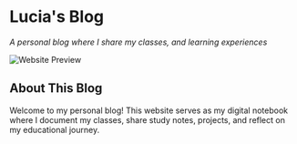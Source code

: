 # Lucia's Blog

*A personal blog where I share my classes, and learning experiences*

![Website Preview](https://raw.githubusercontent.com/lucialv/blog/refs/heads/main/resource/metaimage.png)

## About This Blog

Welcome to my personal blog! This website serves as my digital notebook where I document my classes, share study notes, projects, and reflect on my educational journey.
